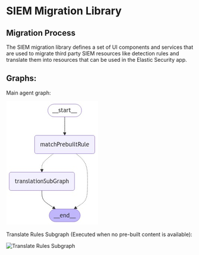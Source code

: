 # SIEM Migration Library

## Migration Process

The SIEM migration library defines a set of UI components and services that are used to migrate third party SIEM resources like detection rules and translate them into resources that can be used in the Elastic Security app.

## Graphs:

Main agent graph:

![Agent Graph](./img/agent_graph.png)

Translate Rules Subgraph (Executed when no pre-built content is available):

![Translate Rules Subgraph](./docs/img/translate_rule_graph.png)